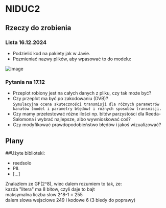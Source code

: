 # NIDUC2
## Rzeczy do zrobienia

### Lista 16.12.2024
- Podzielić kod na pakiety jak w Javie.
- Pozmieniać nazwy plików, aby wpasować to do modelu:

![image](https://github.com/user-attachments/assets/24888e81-2186-472e-ac65-22720aa2b23f)

### Pytania na 17.12
- Przeplot robiony jest na całych danych z pliku, czy tak może być?
- Czy przeplot ma być po zakodowaniu (DVB)? <br/>
`Symulacyjna ocena skuteczności transmisji dla różnych parametrów kanałów (model i parametry błędów) i różnych sposobów transmisji.`
- Czy mamy przetestować różne ilości np. bitów parzystości dla Reeda-Salomona i wybrać najlepsze, albo wywnioskować coś?
- Czy modyfikować prawdopodobieństwo błędów i jakoś wizualizować?

## Plany

##Użyte biblioteki:
- reedsolo
- PIL
- [...]



Znalazlem ze GF(2^8), wiec dalem rozumiem to tak, ze:<br/>
 kazda "litera" ma 8 bitow, czyli daje to bajt <br/>
 maksymalna liczba slow 2^8-1 = 255<br/>
 dalem slowa wejsciowe 249 i kodowe 6 (3 bledy do poprawy)<br/>
